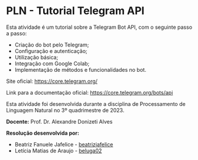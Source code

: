 # PLN - Tutorial Telegram API

Esta atividade é um tutorial sobre a Telegram Bot API, com o seguinte passo a passo:
* Criação do bot pelo Telegram;
* Configuração e autenticação;
* Utilização básica;
* Integração com Google Colab;
* Implementação de métodos e funcionalidades no bot.

Site oficial: https://core.telegram.org/

Link para a documentação oficial: https://core.telegram.org/bots/api

Esta atividade foi desenvolvida durante a disciplina de Processamento de Linguagem Natural no 3º quadrimestre de 2023.

**Docente:** Prof. Dr. Alexandre Donizeti Alves <br>

**Resolução desenvolvida por:**
* Beatriz Fanuele Jafelice - [beatrizjafelice ](https://github.com/beatrizjafelice)
* Letícia Matias de Araujo - [beluga02](https://github.com/beluga02)
